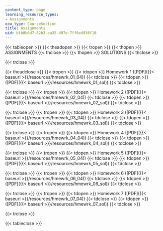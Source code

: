 ```yaml
---
content_type: page
learning_resource_types:
- Assignments
ocw_type: CourseSection
title: Assignments
uid: bfb8b6d7-82b3-ea35-497e-7ff6e4936f10
---
```


{{< tableopen >}}
{{< theadopen >}}
{{< tropen >}}
{{< thopen >}}
ASSIGNMENTS
{{< thclose >}}
{{< thopen >}}
SOLUTIONS
{{< thclose >}}

{{< trclose >}}

{{< theadclose >}}
{{< tropen >}}
{{< tdopen >}}
Homework 1 ([PDF]({{< baseurl >}}/resources/hmewrk_01_04))
{{< tdclose >}}
{{< tdopen >}}
([PDF]({{< baseurl >}}/resources/hmewrk_01_sol))
{{< tdclose >}}

{{< trclose >}}
{{< tropen >}}
{{< tdopen >}}
Homework 2 ([PDF]({{< baseurl >}}/resources/hmewrk_02_04))
{{< tdclose >}}
{{< tdopen >}}
([PDF]({{< baseurl >}}/resources/hmewrk_02_sol))
{{< tdclose >}}

{{< trclose >}}
{{< tropen >}}
{{< tdopen >}}
Homework 3 ([PDF]({{< baseurl >}}/resources/hmewrk_03_04))
{{< tdclose >}}
{{< tdopen >}}
([PDF]({{< baseurl >}}/resources/hmewrk_03_sol))
{{< tdclose >}}

{{< trclose >}}
{{< tropen >}}
{{< tdopen >}}
Homework 4 ([PDF]({{< baseurl >}}/resources/hmewrk_04_04))
{{< tdclose >}}
{{< tdopen >}}
([PDF]({{< baseurl >}}/resources/hmewrk_04_sol))
{{< tdclose >}}

{{< trclose >}}
{{< tropen >}}
{{< tdopen >}}
Homework 5 ([PDF]({{< baseurl >}}/resources/hmewrk_05_04))
{{< tdclose >}}
{{< tdopen >}}
([PDF]({{< baseurl >}}/resources/hmewrk_05_sol))
{{< tdclose >}}

{{< trclose >}}
{{< tropen >}}
{{< tdopen >}}
Homework 6 ([PDF]({{< baseurl >}}/resources/hmewrk_06_04))
{{< tdclose >}}
{{< tdopen >}}
([PDF]({{< baseurl >}}/resources/hmewrk_06_sol))
{{< tdclose >}}

{{< trclose >}}
{{< tropen >}}
{{< tdopen >}}
Homework 7 ([PDF]({{< baseurl >}}/resources/hmewrk_07_04))
{{< tdclose >}}
{{< tdopen >}}
([PDF]({{< baseurl >}}/resources/hmewrk_07_sol))
{{< tdclose >}}

{{< trclose >}}

{{< tableclose >}}